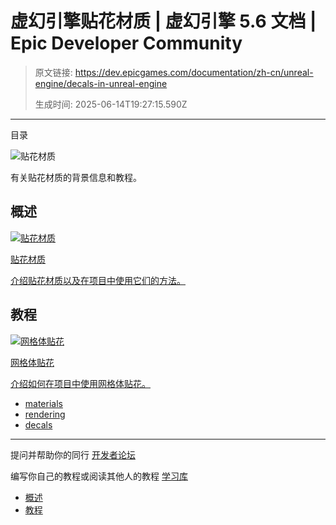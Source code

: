 # 虚幻引擎贴花材质 | 虚幻引擎 5.6 文档 | Epic Developer Community

> 原文链接: https://dev.epicgames.com/documentation/zh-cn/unreal-engine/decals-in-unreal-engine
> 
> 生成时间: 2025-06-14T19:27:15.590Z

---

目录

![贴花材质](https://dev.epicgames.com/community/api/documentation/image/ed88f59e-d243-4735-86d1-b1eba704dd3c?resizing_type=fill&width=1920&height=335)

有关贴花材质的背景信息和教程。

## 概述

[](/documentation/zh-cn/unreal-engine/decal-materials-in-unreal-engine)

[![贴花材质](https://d1iv7db44yhgxn.cloudfront.net/documentation/images/8b8aca97-e111-42b8-af62-81928c843356/decal-materials-topic.png)](/documentation/zh-cn/unreal-engine/decal-materials-in-unreal-engine)

[贴花材质](/documentation/zh-cn/unreal-engine/decal-materials-in-unreal-engine)

[介绍贴花材质以及在项目中使用它们的方法。](/documentation/zh-cn/unreal-engine/decal-materials-in-unreal-engine)

## 教程

[](/documentation/zh-cn/unreal-engine/using-mesh-decals-in-unreal-engine)

[![网格体贴花](https://d1iv7db44yhgxn.cloudfront.net/documentation/images/3b19a45a-203a-4bb3-aa95-ff604394fe35/meshdecaltopic.png)](/documentation/zh-cn/unreal-engine/using-mesh-decals-in-unreal-engine)

[网格体贴花](/documentation/zh-cn/unreal-engine/using-mesh-decals-in-unreal-engine)

[介绍如何在项目中使用网格体贴花。](/documentation/zh-cn/unreal-engine/using-mesh-decals-in-unreal-engine)

-   [materials](https://dev.epicgames.com/community/search?query=materials)
-   [rendering](https://dev.epicgames.com/community/search?query=rendering)
-   [decals](https://dev.epicgames.com/community/search?query=decals)

* * *

提问并帮助你的同行 [开发者论坛](https://forums.unrealengine.com/categories?tag=unreal-engine)

编写你自己的教程或阅读其他人的教程 [学习库](https://dev.epicgames.com/community/unreal-engine/learning)

-   [概述](/documentation/zh-cn/unreal-engine/decals-in-unreal-engine#%E6%A6%82%E8%BF%B0)
-   [教程](/documentation/zh-cn/unreal-engine/decals-in-unreal-engine#%E6%95%99%E7%A8%8B)